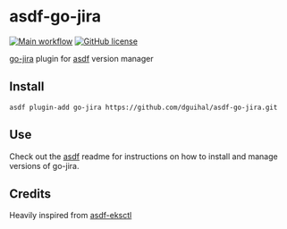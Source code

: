 # asdf-go-jira

[![Main workflow](https://github.com/dguihal/asdf-go-jira/actions/workflows/workflow.yml/badge.svg?branch=master)](https://github.com/dguihal/asdf-go-jira/actions/workflows/workflow.yml)
[![GitHub license](https://img.shields.io/github/license/dguihal/asdf-go-jira?style=plastic)](https://github.com/dguihal/asdf-go-jira/blob/master/LICENSE)

[go-jira](https://github.com/go-jira/jira) plugin for [asdf](https://github.com/asdf-vm/asdf) version manager

## Install

```
asdf plugin-add go-jira https://github.com/dguihal/asdf-go-jira.git
```

## Use

Check out the [asdf](https://github.com/asdf-vm/asdf) readme for instructions on how to install and manage versions of go-jira.

## Credits

Heavily inspired from [asdf-eksctl](https://github.com/elementalvoid/asdf-eksctl)

